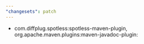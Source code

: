 ```yaml
---
"changesets": patch
---
```


- com.diffplug.spotless:spotless-maven-plugin, org.apache.maven.plugins:maven-javadoc-plugin: 